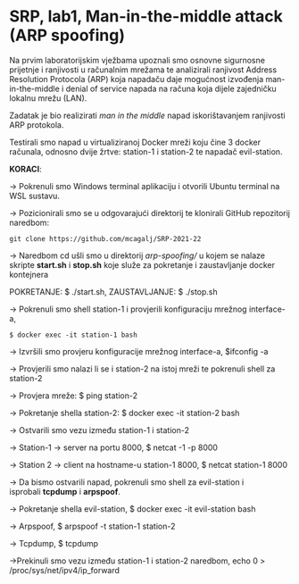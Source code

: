# SRP, lab1, Man-in-the-middle attack  (ARP spoofing)

Na prvim laboratorijskim vježbama upoznali smo osnovne sigurnosne prijetnje i ranjivosti u računalnim mrežama te analizirali ranjivost Address Resolution Protocola (ARP) koja napadaču daje mogućnost izvođenja man-in-the-middle i denial of service napada na računa koja dijele zajedničku lokalnu mrežu (LAN).

Zadatak je bio realizirati *man in the middle* napad iskorištavanjem ranjivosti ARP protokola.

Testirali smo napad u virtualiziranoj Docker mreži koju čine 3 docker računala, odnosno dvije žrtve: station-1 i station-2 te napadač evil-station.

**KORACI**:

→ Pokrenuli smo Windows terminal aplikaciju i otvorili Ubuntu terminal na WSL sustavu.

→ Pozicionirali smo se u odgovarajući direktorij te klonirali GitHub repozitorij naredbom:                

    git clone https://github.com/mcagalj/SRP-2021-22

→ Naredbom cd ušli smo u direktorij *arp-spoofing/* u kojem se nalaze skripte **start.sh** i **stop.sh** koje služe za pokretanje i zaustavljanje docker kontejnera

POKRETANJE: $ ./start.sh, ZAUSTAVLJANJE: $ ./stop.sh

→ Pokrenuli smo shell station-1 i provjerili konfiguraciju mrežnog interface-a, 

    $ docker exec -it station-1 bash 

→ Izvršili smo provjeru konfiguracije mrežnog interface-a, $ifconfig -a

→ Provjerili smo nalazi li se i station-2 na istoj mreži te pokrenuli shell za station-2

→ Provjera mreže: $ ping station-2

→ Pokretanje shella station-2:  $ docker exec -it station-2 bash 

→ Ostvarili smo vezu između station-1 i station-2

→ Station-1 → server na portu 8000, $ netcat -1 -p 8000

→ Station 2 → client na hostname-u station-1 8000, $ netcat station-1 8000

→ Da bismo ostvarili napad, pokrenuli smo shell za evil-station i isprobali **tcpdump** i **arpspoof**.

→ Pokretanje shella evil-station, $ docker exec -it evil-station bash

→ Arpspoof, $ arpspoof -t station-1 station-2

→ Tcpdump, $ tcpdump

→Prekinuli smo vezu između station-1 i station-2 naredbom, echo 0 > /proc/sys/net/ipv4/ip_forward
